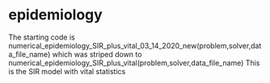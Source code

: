 # epidemiology
The starting code is numerical_epidemiology_SIR_plus_vital_03_14_2020_new(problem,solver,data_file_name) 
which was striped down to numerical_epidemiology_SIR_plus_vital(problem,solver,data_file_name)
This is the SIR model with vital statistics

